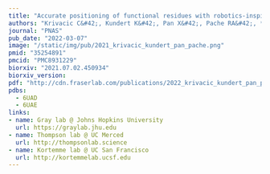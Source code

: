 ```yaml
---
title: "Accurate positioning of functional residues with robotics-inspired computational protein design"
authors: "Krivacic C&#42;, Kundert K&#42;, Pan X&#42;, Pache RA&#42;, **Liu L**, Conchúir SO, Jeliazkov JR, Gray JJ, **Thompson MC, Fraser JS**, Kortemme T"
journal: "PNAS"
pub_date: "2022-03-07"
image: "/static/img/pub/2021_krivacic_kundert_pan_pache.png"
pmid: "35254891"
pmcid: "PMC8931229"
biorxiv: "2021.07.02.450934"
biorxiv_version:
pdf: "http://cdn.fraserlab.com/publications/2022_krivacic_kundert_pan_pache.pdf"
pdbs:
  - 6UAD
  - 6UAE
links:
- name: Gray lab @ Johns Hopkins University
  url: https://graylab.jhu.edu
- name: Thompson lab @ UC Merced
  url: http://thompsonlab.science
- name: Kortemme lab @ UC San Francisco
  url: http://kortemmelab.ucsf.edu
---
```

